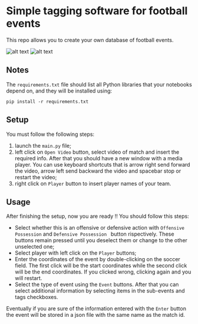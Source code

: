 # Simple tagging software for football events

This repo allows you to create your own database of football events.

![alt text](https://github.com/teckWing/taggingSoftware/blob/utils/mediaplayer.png?raw=true)
![alt text](https://github.com/teckWing/taggingSoftware/blob/utils/dash.png?raw=true)
## Notes
The `requirements.txt` file should list all Python libraries that your notebooks
depend on, and they will be installed using:

```
pip install -r requirements.txt
```

## Setup

You must follow the following steps:

1. launch the `main.py` file;
2. left click on `Open Video` button, select video of match and insert the required info. After that you should have a new window with a media player. You can use keyboard shortcuts that is arrow right send forward the video, arrow left send backward the video and spacebar stop or restart the video;
3. right click on  `Player` button to insert player names of your team. 

## Usage

After finishing the setup, now you are ready !!
You should follow this steps:

* Select whether this is an offensive or defensive action with `Offensive Possession` and `Defensive Possession ` button rispectively. These buttons remain pressed until you deselect them or change to the other unselected one;
* Select player with left click on the `Player` buttons;
* Enter the coordinates of the event by double-clicking on the soccer field. The first click will be the start coordinates while the second click will be the end coordinates. If you clicked wrong, clicking again and you will restart.
* Select the type of event using the `Event` buttons. After that you can select additional information by selecting items in the sub-events and tags checkboxes.


Eventually if you are sure of the information entered with the `Enter` button the event will be stored in a json file with the same name as the match id.
